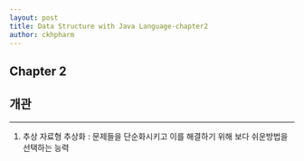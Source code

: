 ```yaml
---
layout: post
title: Data Structure with Java Language-chapter2
author: ckhpharm
---
```


## Chapter 2

## 개관
-----

1. 추상 자료형
추상화 : 문제들을 단순화시키고 이를 해결하기 위해 보다 쉬운방법을 선택하는 능력
